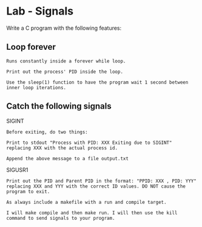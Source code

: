 # Lab - Signals

Write a C program with the following features:

## Loop forever

    Runs constantly inside a forever while loop.
    
    Print out the process' PID inside the loop.
    
    Use the sleep(1) function to have the program wait 1 second between inner loop iterations.
    
## Catch the following signals

SIGINT

    Before exiting, do two things:
    
    Print to stdout "Process with PID: XXX Exiting due to SIGINT" replacing XXX with the actual process id.
    
    Append the above message to a file output.txt

SIGUSR1 

    Print out the PID and Parent PID in the format: "PPID: XXX , PID: YYY" replacing XXX and YYY with the correct ID values. DO NOT cause the program to exit.
    
    As always include a makefile with a run and compile target.
    
    I will make compile and then make run. I will then use the kill command to send signals to your program.
